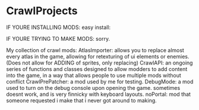# CrawlProjects

IF YOURE INSTALLING MODS:
  easy install:
  
IF YOURE TRYING TO MAKE MODS:
  sorry.
  
My collection of crawl mods:
  AtlasImporter: allows you to replace almost every atlas in the game, allowing for retexturing of ui elements or enemies. (Does not allow for ADDING of sprites, only replacing)
  CrawlAPI: an ongoing series of functions and classes designed to allow modders to add content into the game, in a way that allows people to use multiple mods without conflict
  CrawlPrePatcher: a mod used by me for testing.
  DebugMode: a mod used to turn on the debug console upon opening the game. sometimes doesnt work, and is very finnicky with keyboard layouts.
  noPortal: mod that someone requested i make that i never got around to making.
